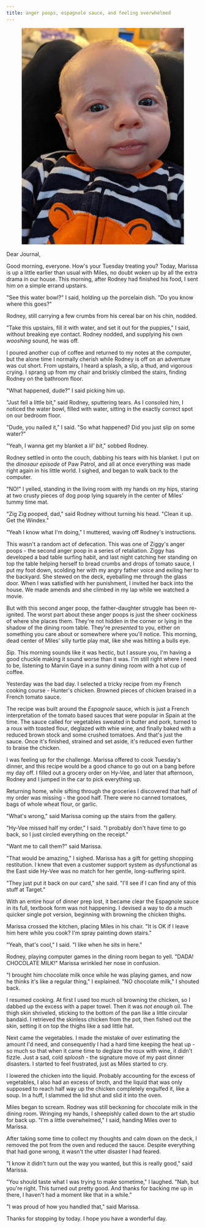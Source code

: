 ```yaml
---
title: anger poops, espagnole sauce, and feeling overwhelmed
---
```


<figure>
  <a href="/images/banners/2020-07-28.jpg">
    <img alt="banner" src="/images/banners/2020-07-28.jpg"/>
  </a>
</figure>

Dear Journal,

Good morning, everyone.  How's your Tuesday treating you?  Today,
Marissa is up a little earlier than usual with Miles, no doubt woken
up by all the extra drama in our house.  This morning, after Rodney
had finished his food, I sent him on a simple errand upstairs.

"See this water bowl?" I said, holding up the porcelain dish.  "Do you
know where this goes?"

Rodney, still carrying a few crumbs from his cereal bar on his chin,
nodded.

"Take this upstairs, fill it with water, and set it out for the
puppies," I said, without breaking eye contact.  Rodney nodded, and
supplying his own _wooshing_ sound, he was off.

I poured another cup of coffee and returned to my notes at the
computer, but the alone time I normally cherish while Rodney is off on
an adventure was cut short.  From upstairs, I heard a splash, a slip,
a thud, and vigorous crying.  I sprang up from my chair and briskly
climbed the stairs, finding Rodney on the bathroom floor.

"What happened, dude?" I said picking him up.

"Just fell a little bit," said Rodney, sputtering tears.  As I
consoled him, I noticed the water bowl, filled with water, sitting in
the exactly correct spot on our bedroom floor.

"Dude, you nailed it," I said.  "So what happened?  Did you just slip
on some water?"

"Yeah, I wanna get my blanket a _lil' bit_," sobbed Rodney.

Rodney settled in onto the couch, dabbing his tears with his blanket.
I put on the _dinosaur episode_ of Paw Patrol, and all at once
everything was made right again in his little world.  I sighed, and
began to walk back to the computer.

"NO!" I yelled, standing in the living room with my hands on my hips,
staring at two crusty pieces of dog poop lying squarely in the center
of Miles' tummy time mat.

"Zig Zig pooped, dad," said Rodney without turning his head.  "Clean
it up.  Get the Windex."

"Yeah I know what I'm doing," I muttered, waving off Rodney's
instructions.

This wasn't a random act of defecation.  This was one of Ziggy's anger
poops - the second anger poop in a series of retaliation.  Ziggy has
developed a bad table surfing habit, and last night catching her
standing on top the table helping herself to bread crumbs and drops of
tomato sauce, I put my foot down, scolding her with my angry father
voice and exiling her to the backyard.  She stewed on the deck,
eyeballing me through the glass door.  When I was satisfied with her
punishment, I invited her back into the house.  We made amends and she
climbed in my lap while we watched a movie.

But with this second anger poop, the father-daughter struggle has been
re-ignited.  The worst part about these anger poops is just the sheer
cockiness of where she places them.  They're not hidden in the corner
or lying in the shadow of the dining room table.  They're _presented_
to you, either on something you care about or somewhere where you'll
notice.  This morning, dead center of Miles' silly turtle play mat,
like she was hitting a bulls eye.

_Sip_.  This morning sounds like it was hectic, but I assure you, I'm
having a good chuckle making it sound worse than it was.  I'm still
right where I need to be, listening to Marvin Gaye in a sunny dining
room with a hot cup of coffee.

Yesterday was the bad day.  I selected a tricky recipe from my French
cooking course - Hunter's chicken.  Browned pieces of chicken braised
in a French tomato sauce.

The recipe was built around the _Espagnole_ sauce, which is just a
French interpretation of the tomato based sauces that were popular in
Spain at the time.  The sauce called for vegetables sweated in butter
and pork, turned to a roux with toasted flour, deglazed with whie
wine, and finally baked with a reduced brown stock and some crushed
tomatoes.  And that's just the sauce.  Once it's finished, strained
and set aside, it's reduced even further to braise the chicken.

I was feeling up for the challenge.  Marissa offered to cook Tuesday's
dinner, and this recipe would be a good chance to go out on a bang
before my day off.  I filled out a grocery order on Hy-Vee, and later
that afternoon, Rodney and I jumped in the car to pick everything up.

Returning home, while sifting through the groceries I discovered that
half of my order was missing - the good half.  There were no canned
tomatoes, bags of whole wheat flour, or garlic.

"What's wrong," said Marissa coming up the stairs from the gallery.

"Hy-Vee missed half my order," I said.  "I probably don't have time to
go back, so I just circled everything on the receipt."

"Want me to call them?" said Marissa.

"That would be amazing," I sighed.  Marissa has a gift for getting
shopping restitution.  I knew that even a customer support system as
dysfunctional as the East side Hy-Vee was no match for her gentle,
long-suffering spirit.

"They just put it back on our card," she said.  "I'll see if I can
find any of this stuff at Target."

With an entire hour of dinner prep lost, it became clear the Espagnole
sauce in its full, textbook form was not happening.  I devised a way
to do a much quicker single pot version, beginning with browning the
chicken thighs.

Marissa crossed the kitchen, placing Miles in his chair.  "It is OK if
I leave him here while you cook?  I'm spray painting down stairs."

"Yeah, that's cool," I said.  "I like when he sits in here."

Rodney, playing computer games in the dining room began to yell.
"DADA!  CHOCOLATE MILK!"  Marissa wrinkled her nose in confusion.

"I brought him chocolate milk once while he was playing games, and now
he thinks it's like a regular thing," I explained.  "NO chocolate
milk," I shouted back.

I resumed cooking.  At first I used too much oil browning the chicken,
so I dabbed up the excess with a paper towel.  Then it was _not
enough_ oil.  The thigh skin shriveled, sticking to the bottom of the
pan like a little circular bandaid.  I retrieved the skinless chicken
from the pot, then fished out the skin, setting it on top the thighs
like a sad little hat.

Next came the vegetables.  I made the mistake of over estimating the
amount I'd need, and consequently I had a hard time keeping the heat
up - so much so that when it came time to deglaze the roux with wine,
it didn't fizzle.  Just a sad, cold _sploosh_ - the signature move of
my past dinner disasters.  I started to feel frustrated, just as Miles
started to cry.

I lowered the chicken into the liquid.  Probably accounting for the
excess of vegetables, I also had an excess of broth, and the liquid
that was only supposed to reach half way up the chicken completely
engulfed it, like a soup.  In a huff, I slammed the lid shut and slid
it into the oven.

Miles began to scream.  Rodney was still beckoning for chocolate milk
in the dining room.  Wringing my hands, I sheepishly called down to
the art studio for back up.  "I'm a little overwhelmed," I said,
handing Miles over to Marissa.

After taking some time to collect my thoughts and calm down on the
deck, I removed the pot from the oven and reduced the sauce.  Despite
everything that had gone wrong, it wasn't the utter disaster I had
feared.

"I know it didn't turn out the way you wanted, but this is really
good," said Marissa.

"You should taste what I was trying to make sometime," I laughed.
"Nah, but you're right.  This turned out pretty good.  And thanks for
backing me up in there, I haven't had a moment like that in a while."

"I was proud of how you handled that," said Marissa.

Thanks for stopping by today.  I hope you have a wonderful day.
